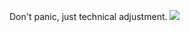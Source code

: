 Don't panic, just technical adjustment.
<img src="https://upload-bbs.mihoyo.com/upload/2022/10/21/218080295/9d817e2f8f7b43489eb425edef80278d_4879080454601936270.jpg"/>
